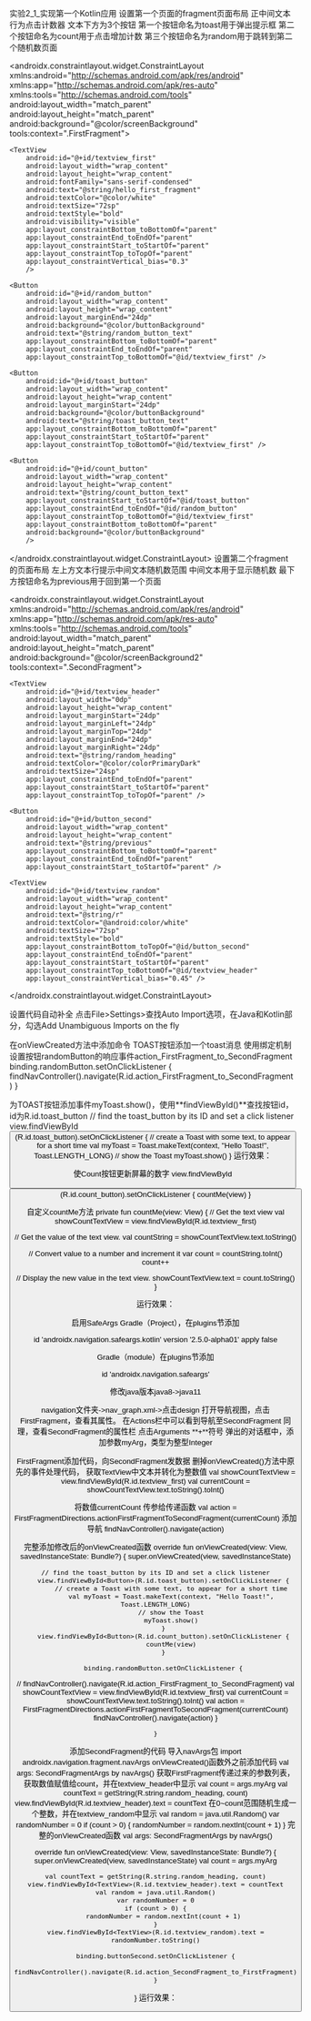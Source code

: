 实验2_1_实现第一个Kotlin应用
设置第一个页面的fragment页面布局
正中间文本行为点击计数器
文本下方为3个按钮
第一个按钮命名为toast用于弹出提示框
第二个按钮命名为count用于点击增加计数
第三个按钮命名为random用于跳转到第二个随机数页面
<?xml version="1.0" encoding="utf-8"?>
<androidx.constraintlayout.widget.ConstraintLayout xmlns:android="http://schemas.android.com/apk/res/android"
    xmlns:app="http://schemas.android.com/apk/res-auto"
    xmlns:tools="http://schemas.android.com/tools"
    android:layout_width="match_parent"
    android:layout_height="match_parent"
    android:background="@color/screenBackground"
    tools:context=".FirstFragment">

    <TextView
        android:id="@+id/textview_first"
        android:layout_width="wrap_content"
        android:layout_height="wrap_content"
        android:fontFamily="sans-serif-condensed"
        android:text="@string/hello_first_fragment"
        android:textColor="@color/white"
        android:textSize="72sp"
        android:textStyle="bold"
        android:visibility="visible"
        app:layout_constraintBottom_toBottomOf="parent"
        app:layout_constraintEnd_toEndOf="parent"
        app:layout_constraintStart_toStartOf="parent"
        app:layout_constraintTop_toTopOf="parent"
        app:layout_constraintVertical_bias="0.3"
        />

    <Button
        android:id="@+id/random_button"
        android:layout_width="wrap_content"
        android:layout_height="wrap_content"
        android:layout_marginEnd="24dp"
        android:background="@color/buttonBackground"
        android:text="@string/random_button_text"
        app:layout_constraintBottom_toBottomOf="parent"
        app:layout_constraintEnd_toEndOf="parent"
        app:layout_constraintTop_toBottomOf="@id/textview_first" />

    <Button
        android:id="@+id/toast_button"
        android:layout_width="wrap_content"
        android:layout_height="wrap_content"
        android:layout_marginStart="24dp"
        android:background="@color/buttonBackground"
        android:text="@string/toast_button_text"
        app:layout_constraintBottom_toBottomOf="parent"
        app:layout_constraintStart_toStartOf="parent"
        app:layout_constraintTop_toBottomOf="@id/textview_first" />

    <Button
        android:id="@+id/count_button"
        android:layout_width="wrap_content"
        android:layout_height="wrap_content"
        android:text="@string/count_button_text"
        app:layout_constraintStart_toStartOf="@id/toast_button"
        app:layout_constraintEnd_toEndOf="@id/random_button"
        app:layout_constraintTop_toBottomOf="@id/textview_first"
        app:layout_constraintBottom_toBottomOf="parent"
        android:background="@color/buttonBackground"
        />
</androidx.constraintlayout.widget.ConstraintLayout>
设置第二个fragment的页面布局
左上方文本行提示中间文本随机数范围
中间文本用于显示随机数
最下方按钮命名为previous用于回到第一个页面
<?xml version="1.0" encoding="utf-8"?>
<androidx.constraintlayout.widget.ConstraintLayout xmlns:android="http://schemas.android.com/apk/res/android"
    xmlns:app="http://schemas.android.com/apk/res-auto"
    xmlns:tools="http://schemas.android.com/tools"
    android:layout_width="match_parent"
    android:layout_height="match_parent"
    android:background="@color/screenBackground2"
    tools:context=".SecondFragment">

    <TextView
        android:id="@+id/textview_header"
        android:layout_width="0dp"
        android:layout_height="wrap_content"
        android:layout_marginStart="24dp"
        android:layout_marginLeft="24dp"
        android:layout_marginTop="24dp"
        android:layout_marginEnd="24dp"
        android:layout_marginRight="24dp"
        android:text="@string/random_heading"
        android:textColor="@color/colorPrimaryDark"
        android:textSize="24sp"
        app:layout_constraintEnd_toEndOf="parent"
        app:layout_constraintStart_toStartOf="parent"
        app:layout_constraintTop_toTopOf="parent" />

    <Button
        android:id="@+id/button_second"
        android:layout_width="wrap_content"
        android:layout_height="wrap_content"
        android:text="@string/previous"
        app:layout_constraintBottom_toBottomOf="parent"
        app:layout_constraintEnd_toEndOf="parent"
        app:layout_constraintStart_toStartOf="parent" />

    <TextView
        android:id="@+id/textview_random"
        android:layout_width="wrap_content"
        android:layout_height="wrap_content"
        android:text="@string/r"
        android:textColor="@android:color/white"
        android:textSize="72sp"
        android:textStyle="bold"
        app:layout_constraintBottom_toTopOf="@id/button_second"
        app:layout_constraintEnd_toEndOf="parent"
        app:layout_constraintStart_toStartOf="parent"
        app:layout_constraintTop_toBottomOf="@id/textview_header"
        app:layout_constraintVertical_bias="0.45" />
</androidx.constraintlayout.widget.ConstraintLayout>


设置代码自动补全
点击File>Settings>查找Auto Import选项，在Java和Kotlin部分，勾选Add Unambiguous Imports on the fly



在onViewCreated方法中添加命令
TOAST按钮添加一个toast消息
使用绑定机制设置按钮randomButton的响应事件action_FirstFragment_to_SecondFragment
binding.randomButton.setOnClickListener {
    findNavController().navigate(R.id.action_FirstFragment_to_SecondFragment)
}

为TOAST按钮添加事件myToast.show()，使用**findViewById()**查找按钮id，id为R.id.toast_button
// find the toast_button by its ID and set a click listener
view.findViewById<Button>(R.id.toast_button).setOnClickListener {
   // create a Toast with some text, to appear for a short time
   val myToast = Toast.makeText(context, "Hello Toast!", Toast.LENGTH_LONG)
   // show the Toast
   myToast.show()
}
运行效果：

使Count按钮更新屏幕的数字
view.findViewById<Button>(R.id.count_button).setOnClickListener {
   countMe(view)
}

自定义countMe方法
private fun countMe(view: View) {
   // Get the text view
   val showCountTextView = view.findViewById<TextView>(R.id.textview_first)

   // Get the value of the text view.
   val countString = showCountTextView.text.toString()

   // Convert value to a number and increment it
   var count = countString.toInt()
   count++

   // Display the new value in the text view.
   showCountTextView.text = count.toString()
}

运行效果：


启用SafeArgs
Gradle（Project），在plugins节添加

id 'androidx.navigation.safeargs.kotlin' version '2.5.0-alpha01' apply false

Gradle（module）在plugins节添加

id 'androidx.navigation.safeargs'

修改java版本java8->java11



navigation文件夹->nav_graph.xml->点击design
打开导航视图，点击FirstFragment，查看其属性。
在Actions栏中可以看到导航至SecondFragment
同理，查看SecondFragment的属性栏
点击Arguments **+**符号
弹出的对话框中，添加参数myArg，类型为整型Integer


FirstFragment添加代码，向SecondFragment发数据
删掉onViewCreated()方法中原先的事件处理代码，
获取TextView中文本并转化为整数值
val showCountTextView = view.findViewById<TextView>(R.id.textview_first)
val currentCount = showCountTextView.text.toString().toInt()

将数值currentCount 传参给传递函数
val action = FirstFragmentDirections.actionFirstFragmentToSecondFragment(currentCount)
添加导航
findNavController().navigate(action)

完整添加修改后的onViewCreated函数
    override fun onViewCreated(view: View, savedInstanceState: Bundle?) {
        super.onViewCreated(view, savedInstanceState)

    // find the toast_button by its ID and set a click listener
        view.findViewById<Button>(R.id.toast_button).setOnClickListener {
            // create a Toast with some text, to appear for a short time
            val myToast = Toast.makeText(context, "Hello Toast!", Toast.LENGTH_LONG)
            // show the Toast
            myToast.show()
        }
        view.findViewById<Button>(R.id.count_button).setOnClickListener {
            countMe(view)
        }

        binding.randomButton.setOnClickListener {
//            findNavController().navigate(R.id.action_FirstFragment_to_SecondFragment)
            val showCountTextView = view.findViewById<TextView>(R.id.textview_first)
            val currentCount = showCountTextView.text.toString().toInt()
            val action = FirstFragmentDirections.actionFirstFragmentToSecondFragment(currentCount)
            findNavController().navigate(action)
        }

    }
添加SecondFragment的代码
导入navArgs包
import androidx.navigation.fragment.navArgs
onViewCreated()函数外之前添加代码
val args: SecondFragmentArgs by navArgs()
获取FirstFragment传递过来的参数列表，获取数值赋值给count，并在textview_header中显示
val count = args.myArg
val countText = getString(R.string.random_heading, count)
view.findViewById<TextView>(R.id.textview_header).text = countText
在0~count范围随机生成一个整数，并在textview_random中显示
val random = java.util.Random()
var randomNumber = 0
if (count > 0) {
   randomNumber = random.nextInt(count + 1)
}
完整的onViewCreated函数
val args: SecondFragmentArgs by navArgs()

override fun onViewCreated(view: View, savedInstanceState: Bundle?) {
    super.onViewCreated(view, savedInstanceState)
    val count = args.myArg

    val countText = getString(R.string.random_heading, count)
    view.findViewById<TextView>(R.id.textview_header).text = countText
    val random = java.util.Random()
    var randomNumber = 0
    if (count > 0) {
        randomNumber = random.nextInt(count + 1)
    }
    view.findViewById<TextView>(R.id.textview_random).text = randomNumber.toString()

    binding.buttonSecond.setOnClickListener {
        findNavController().navigate(R.id.action_SecondFragment_to_FirstFragment)
    }
}
运行效果：
